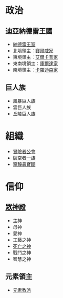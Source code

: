 <!-- TITLE: 勢力列表 -->
<!-- SUBTITLE: 政治、組織、信仰 -->

# 政治
## 迪亞納德雷王國
* [納德雷王室](納德雷王室)
* 北境領主：[賽爾威家](賽爾威家)
* 東境領主：[艾爾卡普家](艾爾卡普家)
* 東南境領主：[庫爾達家](庫爾達家)
* 南境領主：[卡羅迪森家](卡羅迪森家)

## 巨人族
* 風暴巨人族
* 雲巨人族
* 丘陵巨人族
# 組織
* [冒險者公會](冒險者公會)
* [破空者一族](破空者一族)
* [寧靜尋寶團](勸世宗親會)

# 信仰
## [眾神殿](眾神殿)
* 主神
* 母神
* 愛神
* 工藝之神
* [死亡之神](死亡之神)
* 戰鬥之神
* 智慧之神
## 元素領主
* [元素教派](元素教派)
